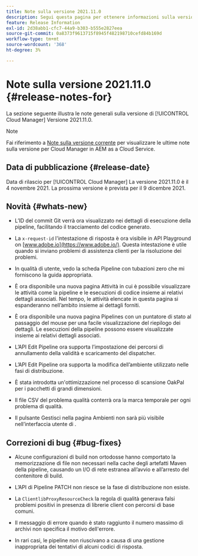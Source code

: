 ```yaml
---
title: Note sulla versione 2021.11.0
description: Segui questa pagina per ottenere informazioni sulla versione 2021.11.0 di Cloud Manager
feature: Release Information
exl-id: 2d38abb1-cfc7-44a9-b303-b555e2827eea
source-git-commit: 0a8373f9613715f8945f482198710cefd84b169d
workflow-type: tm+mt
source-wordcount: '368'
ht-degree: 3%

---
```


# Note sulla versione 2021.11.0 {#release-notes-for}

La sezione seguente illustra le note generali sulla versione di [!UICONTROL Cloud Manager] Versione 2021.11.0.

>[!NOTE]
>Fai riferimento a [Note sulla versione corrente](https://experienceleague.adobe.com/docs/experience-manager-cloud-service/onboarding/getting-access/release-notes-cloud-manager/release-notes-cm-current.html?lang=en#getting-access) per visualizzare le ultime note sulla versione per Cloud Manager in AEM as a Cloud Service.

## Data di pubblicazione {#release-date}

Data di rilascio per [!UICONTROL Cloud Manager] La versione 2021.11.0 è il 4 novembre 2021.
La prossima versione è prevista per il 9 dicembre 2021.

## Novità {#whats-new}

* L’ID del commit Git verrà ora visualizzato nei dettagli di esecuzione della pipeline, facilitando il tracciamento del codice generato.

* La `x-request-id` l&#39;intestazione di risposta è ora visibile in API Playground on [www.adobe.io](https://www.adobe.io/). Questa intestazione è utile quando si inviano problemi di assistenza clienti per la risoluzione dei problemi.

* In qualità di utente, vedo la scheda Pipeline con tubazioni zero che mi forniscono la guida appropriata.

* È ora disponibile una nuova pagina Attività in cui è possibile visualizzare le attività come la pipeline e le esecuzioni di codice insieme ai relativi dettagli associati. Nel tempo, le attività elencate in questa pagina si espanderanno nell’ambito insieme ai dettagli forniti.

* È ora disponibile una nuova pagina Pipelines con un puntatore di stato al passaggio del mouse per una facile visualizzazione del riepilogo dei dettagli. Le esecuzioni della pipeline possono essere visualizzate insieme ai relativi dettagli associati.

* L’API Edit Pipeline ora supporta l’impostazione dei percorsi di annullamento della validità e scaricamento del dispatcher.

* L’API Edit Pipeline ora supporta la modifica dell’ambiente utilizzato nelle fasi di distribuzione.

* È stata introdotta un&#39;ottimizzazione nel processo di scansione OakPal per i pacchetti di grandi dimensioni.

* Il file CSV del problema qualità conterrà ora la marca temporale per ogni problema di qualità.

* Il pulsante Gestisci nella pagina Ambienti non sarà più visibile nell’interfaccia utente di .

## Correzioni di bug {#bug-fixes}

* Alcune configurazioni di build non ortodosse hanno comportato la memorizzazione di file non necessari nella cache degli artefatti Maven della pipeline, causando un I/O di rete estranea all’avvio e all’arresto del contenitore di build.

* L’API di Pipeline PATCH non riesce se la fase di distribuzione non esiste.

* La `ClientlibProxyResourceCheck` la regola di qualità generava falsi problemi positivi in presenza di librerie client con percorsi di base comuni.

* Il messaggio di errore quando è stato raggiunto il numero massimo di archivi non specifica il motivo dell&#39;errore.

* In rari casi, le pipeline non riuscivano a causa di una gestione inappropriata dei tentativi di alcuni codici di risposta.
